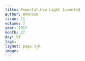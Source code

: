 ```yaml
---
title: Powerful New Light Invented
author: Unknown
issue: 11
volume: 7
year: 1917
month: 27
day: VI
tags:
layout: page.njk
image:
---
```






